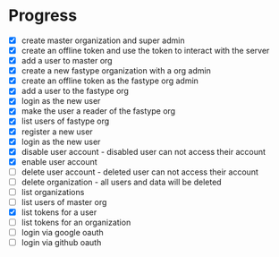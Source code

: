 # Progress

- [x] create master organization and super admin
- [x] create an offline token and use the token to interact with the server
- [x] add a user to master org
- [x] create a new fastype organization with a org admin
- [x] create an offline token as the fastype org admin
- [x] add a user to the fastype org
- [x] login as the new user
- [x] make the user a reader of the fastype org
- [x] list users of fastype org
- [x] register a new user
- [x] login as the new user
- [x] disable user account - disabled user can not access their account
- [x] enable user account
- [ ] delete user account - deleted user can not access their account
- [ ] delete organization - all users and data will be deleted
- [ ] list organizations
- [ ] list users of master org
- [x] list tokens for a user
- [ ] list tokens for an organization
- [ ] login via google oauth
- [ ] login via github oauth
